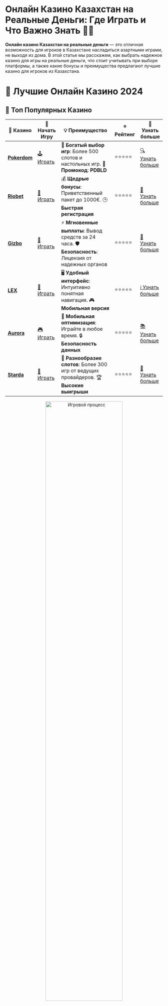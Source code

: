 # Онлайн Казино Казахстан на Реальные Деньги: Где Играть и Что Важно Знать 🎰💵

**Онлайн казино Казахстан на реальные деньги** — это отличная возможность для игроков в Казахстане насладиться азартными играми, не выходя из дома. В этой статье мы расскажем, как выбрать надежное казино для игры на реальные деньги, что стоит учитывать при выборе платформы, а также какие бонусы и преимущества предлагают лучшие казино для игроков из Казахстана.

# 🎰 Лучшие Онлайн Казино 2024

## 🌟 Топ Популярных Казино

| 🎲 **Казино** | 🔗 **Начать Игру** | 💡 **Преимущество** | ⭐ **Рейтинг** | 🔗 **Узнать больше** |
|--------------|---------------------|---------------------|----------------|----------------------|
| [**Pokerdom**](https://brandplay.link/4k77v2yx) | [🕹️ Играть](https://brandplay.link/4k77v2yx) | 🎉 **Богатый выбор игр**: Более 500 слотов и настольных игр. 🎁 **Промокод**: **PDBLD** | ⭐⭐⭐⭐⭐ | [🔍 Узнать больше](https://brandplay.link/4k77v2yx) |
| [**Riobet**](https://brandplay.link/7xBLTPyj) | [🎰 Играть](https://brandplay.link/7xBLTPyj) | 💰 **Щедрые бонусы**: Приветственный пакет до 1000€. 🕒 **Быстрая регистрация** | ⭐⭐⭐⭐⭐ | [📖 Узнать больше](https://brandplay.link/7xBLTPyj) |
| [**Gizbo**](https://brandplay.link/bprXw4YV) | [🎲 Играть](https://brandplay.link/bprXw4YV) | ⚡ **Мгновенные выплаты**: Вывод средств за 24 часа. 🛡️ **Безопасность**: Лицензия от надежных органов | ⭐⭐⭐⭐⭐ | [📝 Узнать больше](https://brandplay.link/bprXw4YV) |
| [**LEX**](https://brandplay.link/zW4hdDFV) | [🤑 Играть](https://brandplay.link/zW4hdDFV) | 🖥️ **Удобный интерфейс**: Интуитивно понятная навигация. 🎮 **Мобильная версия** | ⭐⭐⭐⭐⭐ | [ℹ️ Узнать больше](https://brandplay.link/zW4hdDFV) |
| [**Aurora**](https://10trafic-stat2.com/click/668546556bcc6313411604bd/6766/13032/subaccount) | [🎮 Играть](https://10trafic-stat2.com/click/668546556bcc6313411604bd/6766/13032/subaccount) | 📱 **Мобильная оптимизация**: Играйте в любое время. 🔒 **Безопасность данных** | ⭐⭐⭐⭐⭐ | [📚 Узнать больше](https://10trafic-stat2.com/click/668546556bcc6313411604bd/6766/13032/subaccount) |
| [**Starda**](https://brandplay.link/fB7xwRFL) | [🎯 Играть](https://brandplay.link/fB7xwRFL) | 🎰 **Разнообразие слотов**: Более 300 игр от ведущих провайдеров. 🏆 **Высокие выигрыши** | ⭐⭐⭐⭐⭐ | [🔎 Узнать больше](https://brandplay.link/fB7xwRFL) |

<div align="center">
    <img src="https://i.pinimg.com/originals/87/9e/b9/879eb9354dd0699582408b68f2e253b2.gif" alt="Игровой процесс" width="70%">
</div>

## 💎 Лучшие Бонусы и Акции

| 🎲 **Казино** | 🔗 **Начать Игру** | 💡 **Преимущество** | ⭐ **Рейтинг** | 🔗 **Узнать больше** |
|--------------|---------------------|---------------------|----------------|----------------------|
| [**Kometa**](https://brandplay.link/8ZymQJV8) | [🎰 Играть](https://brandplay.link/8ZymQJV8) | 🎁 **Эксклюзивные бонусы**: Регулярные акции и промо. 🔄 **Программы лояльности** | ⭐⭐⭐⭐☆ | [🔍 Узнать больше](https://brandplay.link/8ZymQJV8) |
| [**R7**](https://brandplay.link/bMd3Yjsw) | [🕹️ Играть](https://brandplay.link/bMd3Yjsw) | 🕒 **Круглосуточная поддержка**: Всегда на связи. 💸 **Высокие лимиты** | ⭐⭐⭐⭐☆ | [📖 Узнать больше](https://brandplay.link/bMd3Yjsw) |
| [**7K**](https://brandplay.link/BvQyFShp) | [🎲 Играть](https://brandplay.link/BvQyFShp) | 🌟 **Эксклюзивные бонусы**: Только для VIP игроков. 🎉 **Сезонные акции** | ⭐⭐⭐⭐☆ | [📝 Узнать больше](https://brandplay.link/BvQyFShp) |
| [**Kent**](https://brandplay.link/Fv2WP3js) | [🤑 Играть](https://brandplay.link/Fv2WP3js) | 📈 **Высокий RTP**: Более 98%. 💼 **Профессиональная поддержка** | ⭐⭐⭐⭐☆ | [ℹ️ Узнать больше](https://brandplay.link/Fv2WP3js) |
| [**1Xslots**](https://brandplay.link/hSB1khtr) | [🎮 Играть](https://brandplay.link/hSB1khtr) | 🎉 **Множество акций**: Еженедельные бонусы и турниры. 🛡️ **Безопасность** | ⭐⭐⭐⭐☆ | [📚 Узнать больше](https://brandplay.link/hSB1khtr) |
| [**Gama**](https://brandplay.link/j6NMKsDz) | [🎯 Играть](https://brandplay.link/j6NMKsDz) | 🔍 **Интуитивный интерфейс**: Легкость использования. 🏅 **Престижные турниры** | ⭐⭐⭐⭐☆ | [🔎 Узнать больше](https://brandplay.link/j6NMKsDz) |

<div align="center">
    <img src="https://i.pinimg.com/originals/87/9e/b9/879eb9354dd0699582408b68f2e253b2.gif" alt="Игровой процесс" width="70%">
</div>

## 🚀 Быстрые Выигрыши и Поддержка

| 🎲 **Казино** | 🔗 **Начать Игру** | 💡 **Преимущество** | ⭐ **Рейтинг** | 🔗 **Узнать больше** |
|--------------|---------------------|---------------------|----------------|----------------------|
| [**Onion**](https://brandplay.link/zBGRVpQ9) | [🎰 Играть](https://brandplay.link/zBGRVpQ9) | 🤑 **Низкие ставки**: Идеально для начинающих. 🔄 **Быстрые выводы** | ⭐⭐⭐⭐☆ | [🔍 Узнать больше](https://brandplay.link/zBGRVpQ9) |
| [**Чемпион**](https://temon-gter.cfd/go/lRq?p80412p304504pcc44t17455) | [🕹️ Играть](https://temon-gter.cfd/go/lRq?p80412p304504pcc44t17455) | 🏅 **Лояльная программа**: Награды за активность. 🎁 **Ежемесячные бонусы** | ⭐⭐⭐⭐☆ | [📖 Узнать больше](https://temon-gter.cfd/go/lRq?p80412p304504pcc44t17455) |
| [**Vavada**](https://vavadapartner.pro/?promo=ea5c9275-6854-4505-94fc-95ab18221945-linkb2) | [🎲 Играть](https://vavadapartner.pro/?promo=ea5c9275-6854-4505-94fc-95ab18221945-linkb2) | 🚀 **Быстрая регистрация**: Начните играть мгновенно. 🔐 **Безопасные транзакции** | ⭐⭐⭐⭐☆ | [📝 Узнать больше](https://vavadapartner.pro/?promo=ea5c9275-6854-4505-94fc-95ab18221945-linkb2) |
| [**Friends**](https://gofriends.kim/linkb2) | [🤑 Играть](https://gofriends.kim/linkb2) | 🤝 **Социальные игры**: Играйте с друзьями. 🌐 **Мультиплатформенность** | ⭐⭐⭐⭐☆ | [ℹ️ Узнать больше](https://gofriends.kim/linkb2) |
| [**1WIN**](https://brandplay.link/smXVpBbG) | [🎮 Играть](https://brandplay.link/smXVpBbG) | 🏆 **Турниры с большими призами**: Присоединяйтесь к состязаниям. 🎯 **Акции каждый день** | ⭐⭐⭐⭐⭐ | [🔍 Узнать больше](https://brandplay.link/smXVpBbG) |
| [**Drip**](https://drp-ircp01.com/c07e6a3db) | [🎯 Играть](https://drp-ircp01.com/c07e6a3db) | 🌐 **Инновационные игры**: Новейшие игровые технологии. 🛡️ **Высокая безопасность** | ⭐⭐⭐⭐☆ | [🔎 Узнать больше](https://drp-ircp01.com/c07e6a3db) |

✨ **Выбирайте лучшее казино для себя и наслаждайтесь игрой! Удачи!** ✨

![Онлайн казино Казахстан на реальные деньги](https://i.pinimg.com/originals/a9/29/6e/a9296ea1cf6a7c20a985e593451f0323.png)

<div align="center">
    <img src="https://i.pinimg.com/originals/87/9e/b9/879eb9354dd0699582408b68f2e253b2.gif" alt="Онлайн казино Казахстан на реальные деньги" width="70%">
</div>

---

### Почему стоит играть в **онлайн казино Казахстан на реальные деньги**? 🇰🇿💰

Игра в **онлайн казино Казахстан на реальные деньги** предлагает множество преимуществ для местных игроков. Вот почему стоит попробовать свои силы:

- **Доступность для казахстанских игроков** 🌍: Многие онлайн казино предоставляют доступ для игроков из Казахстана, предлагая удобные способы пополнения счета и вывода средств в национальной валюте (тенге).
- **Большой выбор игр** 🎰: В казино представлены игровые автоматы, настольные игры, живые дилеры и другие развлечения, которые понравятся любителям азартных игр.
- **Простота регистрации и удобство интерфейса** 💻: Современные онлайн казино предлагают удобные интерфейсы, которые легко понять даже новичкам. Регистрация занимает всего несколько минут.
- **Безопасность и защита данных** 🛡️: Лицензированные онлайн казино предлагают высокий уровень безопасности, что позволяет игрокам уверенно играть на реальные деньги.

---

### Как выбрать **онлайн казино Казахстан на реальные деньги**? 🤔🔍

Перед тем как начать играть, важно обратить внимание на несколько ключевых факторов, чтобы выбрать надежное казино для игры на деньги:

1. **Лицензия и репутация** 📝  
   Проверьте, есть ли у казино лицензия от авторитетных регуляторов, например, от Кюрасао или других международных органов. Это гарантирует честность и прозрачность игры.

2. **Методы пополнения и вывода средств** 💳  
   Убедитесь, что казино поддерживает удобные для игроков из Казахстана способы пополнения счета и вывода средств, такие как банковские карты, электронные кошельки и криптовалюты.

3. **Бонусы и акции** 🎁  
   Хорошее онлайн казино предлагает щедрые бонусы для новых игроков, а также различные акции и программы лояльности для постоянных клиентов. Прочитайте условия бонусов, чтобы избежать неприятных сюрпризов.

4. **Провайдеры игр** 🎮  
   Выбирайте казино, которое сотрудничает с надежными провайдерами игр, такими как NetEnt, Microgaming, Play'n GO, которые предлагают качественные и честные игровые автоматы.

5. **Служба поддержки** 💬  
   Важно, чтобы казино предлагало быструю и эффективную поддержку для игроков. Убедитесь, что служба поддержки доступна 24/7 и работает на русском или английском языке.

---

### Топ казино для игроков из Казахстана 🏅

1. **Казино №1** 🥇  
   Отличное онлайн казино с удобным интерфейсом и широким выбором игр. Казино предлагает доступные методы пополнения счета, бонусы и акционные предложения для казахстанских игроков.

2. **Казино №2** 🥈  
   Надежное казино с множеством игровых автоматов и поддержкой различных методов оплаты. Отличается хорошими бонусами и прозрачной политикой выплат.

3. **Казино №3** 🥉  
   Лицензированное казино, которое активно работает с игроками из Казахстана. Предлагает удобные способы пополнения счета и высокие шансы на выигрыш.

4. **Казино №4** 💎  
   Платформа с выгодными условиями для новичков и постоянных игроков. Отличная служба поддержки и честные условия игры.

5. **Казино №5** 🎰  
   Казино с безопасной системой пополнения и вывода средств. Подходит для игроков, которые ищут стабильность и прозрачность в игре на реальные деньги.

---

### Как обеспечить безопасность при игре в **онлайн казино Казахстан на реальные деньги**? 🛡️

Для того чтобы избежать неприятных ситуаций при игре на деньги, следуйте этим простым рекомендациям:

- **Проверяйте лицензии казино** 📝  
   Убедитесь, что выбранная вами платформа лицензирована и регулируется авторитетным органом, чтобы исключить риск мошенничества.
  
- **Читайте отзывы игроков** 🗣️  
   Читайте отзывы других игроков, чтобы убедиться в надежности казино. Обратите внимание на репутацию, сроки выплат и качество службы поддержки.
  
- **Не доверяйте подозрительно щедрым бонусам** 🎁  
   Хотя бонусы — это заманчиво, всегда читайте условия их отыгрыша. Иногда казино предлагают бонусы, которые невозможно отыграть.

- **Используйте безопасные методы оплаты** 💳  
   Пополняйте счет и выводите средства через проверенные платежные системы, чтобы обеспечить максимальную безопасность ваших средств.

---

### Заключение: Играйте в **онлайн казино Казахстан на реальные деньги** с уверенностью и безопасностью 🎰💸

Выбирая надежное **онлайн казино Казахстан на реальные деньги**, вы можете наслаждаться увлекательными играми и шансами на большие выигрыши. Важно помнить о безопасности, лицензиях и выгодных бонусах. Следуйте нашим рекомендациям и играйте только в проверенных казино, чтобы ваша игра была успешной и безопасной!

🍀 Удачи вам в игре и больших выигрышей! 💎🎉
